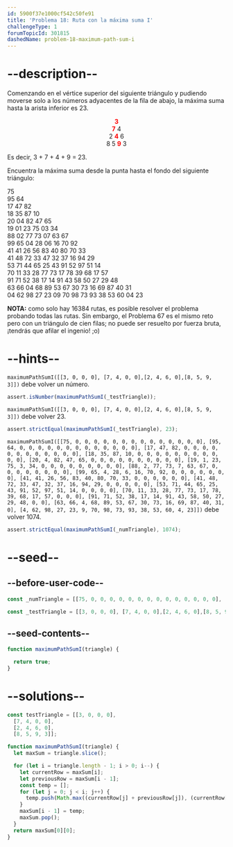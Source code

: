```yaml
---
id: 5900f37e1000cf542c50fe91
title: 'Problema 18: Ruta con la máxima suma I'
challengeType: 1
forumTopicId: 301815
dashedName: problem-18-maximum-path-sum-i
---
```


# --description--

Comenzando en el vértice superior del siguiente triángulo y pudiendo moverse solo a los números adyacentes de la fila de abajo, la máxima suma hasta la arista inferior es 23.

<span style='display: block; text-align: center;'>
  <strong style='color: red;'>3</strong><br>
  <strong style='color: red;'>7</strong> 4<br>
  2 <strong style='color: red;'>4</strong> 6<br>
  8 5 <strong style='color: red;'>9</strong> 3
</span>

Es decir, 3 + 7 + 4 + 9 = 23.

Encuentra la máxima suma desde la punta hasta el fondo del siguiente triángulo:

75  
95 64  
17 47 82  
18 35 87 10  
20 04 82 47 65  
19 01 23 75 03 34  
88 02 77 73 07 63 67  
99 65 04 28 06 16 70 92  
41 41 26 56 83 40 80 70 33  
41 48 72 33 47 32 37 16 94 29  
53 71 44 65 25 43 91 52 97 51 14  
70 11 33 28 77 73 17 78 39 68 17 57  
91 71 52 38 17 14 91 43 58 50 27 29 48  
63 66 04 68 89 53 67 30 73 16 69 87 40 31  
04 62 98 27 23 09 70 98 73 93 38 53 60 04 23

**NOTA:** como solo hay 16384 rutas, es posible resolver el problema probando todas las rutas. Sin embargo, el Problema 67 es el mismo reto pero con un triángulo de cien filas; no puede ser resuelto por fuerza bruta, ¡tendrás que afilar el ingenio! ;o)

# --hints--

`maximumPathSumI([[3, 0, 0, 0], [7, 4, 0, 0],[2, 4, 6, 0],[8, 5, 9, 3]])` debe volver un número.

```js
assert.isNumber(maximumPathSumI(_testTriangle));
```

`maximumPathSumI([[3, 0, 0, 0], [7, 4, 0, 0],[2, 4, 6, 0],[8, 5, 9, 3]])` debe volver 23.

```js
assert.strictEqual(maximumPathSumI(_testTriangle), 23);
```

`maximumPathSumI([[75, 0, 0, 0, 0, 0, 0, 0, 0, 0, 0, 0, 0, 0, 0], [95, 64, 0, 0, 0, 0, 0, 0, 0, 0, 0, 0, 0, 0, 0], [17, 47, 82, 0, 0, 0, 0, 0, 0, 0, 0, 0, 0, 0, 0], [18, 35, 87, 10, 0, 0, 0, 0, 0, 0, 0, 0, 0, 0, 0], [20, 4, 82, 47, 65, 0, 0, 0, 0, 0, 0, 0, 0, 0, 0], [19, 1, 23, 75, 3, 34, 0, 0, 0, 0, 0, 0, 0, 0, 0], [88, 2, 77, 73, 7, 63, 67, 0, 0, 0, 0, 0, 0, 0, 0], [99, 65, 4, 28, 6, 16, 70, 92, 0, 0, 0, 0, 0, 0, 0], [41, 41, 26, 56, 83, 40, 80, 70, 33, 0, 0, 0, 0, 0, 0], [41, 48, 72, 33, 47, 32, 37, 16, 94, 29, 0, 0, 0, 0, 0], [53, 71, 44, 65, 25, 43, 91, 52, 97, 51, 14, 0, 0, 0, 0], [70, 11, 33, 28, 77, 73, 17, 78, 39, 68, 17, 57, 0, 0, 0], [91, 71, 52, 38, 17, 14, 91, 43, 58, 50, 27, 29, 48, 0, 0], [63, 66, 4, 68, 89, 53, 67, 30, 73, 16, 69, 87, 40, 31, 0], [4, 62, 98, 27, 23, 9, 70, 98, 73, 93, 38, 53, 60, 4, 23]])` debe volver 1074.

```js
assert.strictEqual(maximumPathSumI(_numTriangle), 1074);
```

# --seed--

## --before-user-code--

```js
const _numTriangle = [[75, 0, 0, 0, 0, 0, 0, 0, 0, 0, 0, 0, 0, 0, 0], [95, 64, 0, 0, 0, 0, 0, 0, 0, 0, 0, 0, 0, 0, 0], [17, 47, 82, 0, 0, 0, 0, 0, 0, 0, 0, 0, 0, 0, 0], [18, 35, 87, 10, 0, 0, 0, 0, 0, 0, 0, 0, 0, 0, 0], [20, 4, 82, 47, 65, 0, 0, 0, 0, 0, 0, 0, 0, 0, 0], [19, 1, 23, 75, 3, 34, 0, 0, 0, 0, 0, 0, 0, 0, 0], [88, 2, 77, 73, 7, 63, 67, 0, 0, 0, 0, 0, 0, 0, 0], [99, 65, 4, 28, 6, 16, 70, 92, 0, 0, 0, 0, 0, 0, 0], [41, 41, 26, 56, 83, 40, 80, 70, 33, 0, 0, 0, 0, 0, 0], [41, 48, 72, 33, 47, 32, 37, 16, 94, 29, 0, 0, 0, 0, 0], [53, 71, 44, 65, 25, 43, 91, 52, 97, 51, 14, 0, 0, 0, 0], [70, 11, 33, 28, 77, 73, 17, 78, 39, 68, 17, 57, 0, 0, 0], [91, 71, 52, 38, 17, 14, 91, 43, 58, 50, 27, 29, 48, 0, 0], [63, 66, 4, 68, 89, 53, 67, 30, 73, 16, 69, 87, 40, 31, 0], [4, 62, 98, 27, 23, 9, 70, 98, 73, 93, 38, 53, 60, 4, 23]];

const _testTriangle = [[3, 0, 0, 0], [7, 4, 0, 0],[2, 4, 6, 0],[8, 5, 9, 3]];
```

## --seed-contents--

```js
function maximumPathSumI(triangle) {

  return true;
}
```

# --solutions--

```js
const testTriangle = [[3, 0, 0, 0],
  [7, 4, 0, 0],
  [2, 4, 6, 0],
  [8, 5, 9, 3]];

function maximumPathSumI(triangle) {
  let maxSum = triangle.slice();

  for (let i = triangle.length - 1; i > 0; i--) {
    let currentRow = maxSum[i];
    let previousRow = maxSum[i - 1];
    const temp = [];
    for (let j = 0; j < i; j++) {
      temp.push(Math.max((currentRow[j] + previousRow[j]), (currentRow[j + 1] + previousRow[j])));
    }
    maxSum[i - 1] = temp;
    maxSum.pop();
  }
  return maxSum[0][0];
}
```
